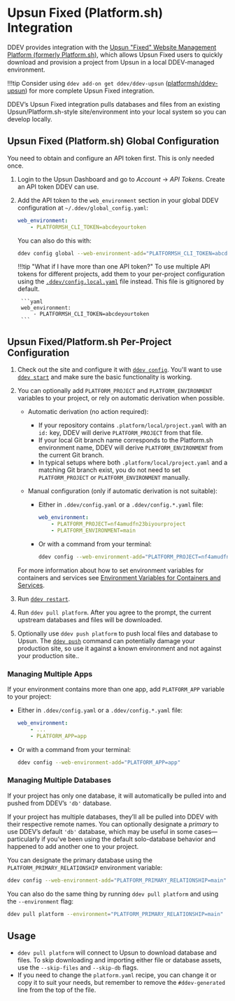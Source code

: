 # Upsun Fixed (Platform.sh) Integration

DDEV provides integration with the [Upsun "Fixed" Website Management Platform (formerly Platform.sh)](https://fixed.docs.upsun.com/), which allows Upsun Fixed users to quickly download and provision a project from Upsun in a local DDEV-managed environment.

!!!tip
    Consider using `ddev add-on get ddev/ddev-upsun` ([platformsh/ddev-upsun](https://github.com/ddev/ddev-upsun)) for more complete Upsun Fixed integration.

DDEV’s Upsun Fixed integration pulls databases and files from an existing Upsun/Platform.sh-style site/environment into your local system so you can develop locally.

## Upsun Fixed (Platform.sh) Global Configuration

You need to obtain and configure an API token first. This is only needed once.

1. Login to the Upsun Dashboard and go to *Account* → *API Tokens*. Create an API token DDEV can use.
2. Add the API token to the `web_environment` section in your global DDEV configuration at `~/.ddev/global_config.yaml`:

    ```yaml
    web_environment:
        - PLATFORMSH_CLI_TOKEN=abcdeyourtoken
    ```

    You can also do this with:

    ```bash
    ddev config global --web-environment-add="PLATFORMSH_CLI_TOKEN=abcdeyourtoken"`
    ```

    !!!tip "What if I have more than one API token?"
        To use multiple API tokens for different projects, add them to your per-project configuration using the [`.ddev/config.local.yaml`](../configuration/config.md#environmental-overrides) file instead. This file is gitignored by default.

        ```yaml
        web_environment:
            - PLATFORMSH_CLI_TOKEN=abcdeyourtoken
        ```

## Upsun Fixed/Platform.sh Per-Project Configuration

1. Check out the site and configure it with [`ddev config`](../usage/commands.md#config). You'll want to use [`ddev start`](../usage/commands.md#start) and make sure the basic functionality is working.
2. You can optionally add `PLATFORM_PROJECT` and `PLATFORM_ENVIRONMENT` variables to your project, or rely on automatic derivation when possible.

    * Automatic derivation (no action required):

      * If your repository contains `.platform/local/project.yaml` with an `id:` key, DDEV will derive `PLATFORM_PROJECT` from that file.
      * If your local Git branch name corresponds to the Platform.sh environment name, DDEV will derive `PLATFORM_ENVIRONMENT` from the current Git branch.
      * In typical setups where both `.platform/local/project.yaml` and a matching Git branch exist, you do not need to set `PLATFORM_PROJECT` or `PLATFORM_ENVIRONMENT` manually.

    * Manual configuration (only if automatic derivation is not suitable):

      * Either in `.ddev/config.yaml` or a `.ddev/config.*.yaml` file:

        ```yaml
        web_environment:
            - PLATFORM_PROJECT=nf4amudfn23biyourproject
            - PLATFORM_ENVIRONMENT=main
        ```

      * Or with a command from your terminal:

        ```bash
        ddev config --web-environment-add="PLATFORM_PROJECT=nf4amudfn23bi,PLATFORM_ENVIRONMENT=main"
        ```

    For more information about how to set environment variables for containers and services see [Environment Variables for Containers and Services](../extend/customization-extendibility.md#environment-variables-for-containers-and-services).

3. Run [`ddev restart`](../usage/commands.md#restart).
4. Run `ddev pull platform`. After you agree to the prompt, the current upstream databases and files will be downloaded.
5. Optionally use `ddev push platform` to push local files and database to Upsun. The [`ddev push`](../usage/commands.md#push) command can potentially damage your production site, so use it against a known environment and not against your production site..

### Managing Multiple Apps

If your environment contains more than one app, add `PLATFORM_APP` variable to your project:

* Either in `.ddev/config.yaml` or a `.ddev/config.*.yaml` file:

    ```yaml
    web_environment:
        - ...
        - PLATFORM_APP=app
    ```

* Or with a command from your terminal:

    ```bash
    ddev config --web-environment-add="PLATFORM_APP=app"
    ```

### Managing Multiple Databases

If your project has only one database, it will automatically be pulled into and pushed from DDEV’s `'db'` database.

If your project has multiple databases, they’ll all be pulled into DDEV with their respective remote names. You can optionally designate a *primary* to use DDEV’s default `'db'` database, which may be useful in some cases—particularly if you’ve been using the default solo-database behavior and happened to add another one to your project.

You can designate the primary database using the `PLATFORM_PRIMARY_RELATIONSHIP` environment variable:

```bash
ddev config --web-environment-add="PLATFORM_PRIMARY_RELATIONSHIP=main"
```

You can also do the same thing by running `ddev pull platform` and using the `--environment` flag:

```bash
ddev pull platform --environment="PLATFORM_PRIMARY_RELATIONSHIP=main"
```

## Usage

* `ddev pull platform` will connect to Upsun to download database and files. To skip downloading and importing either file or database assets, use the `--skip-files` and `--skip-db` flags.
* If you need to change the `platform.yaml` recipe, you can change it or copy it to suit your needs, but remember to remove the `#ddev-generated` line from the top of the file.
